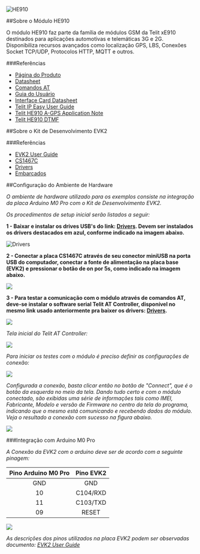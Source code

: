 ![HE910](images/UE910.png)

##Sobre o Módulo HE910

O módulo HE910 faz parte da família de módulos GSM da Telit xE910 destinados para aplicações automotivas e telemáticas 3G e 2G. Disponibiliza recursos avançados como localização GPS, LBS, Conexões Socket TCP/UDP, Protocolos HTTP, MQTT e outros.

###Referências

* [Página do Produto](https://www.telit.com/products/cellular-modules/standard-industrial-grade/xe910-family/)
* [Datasheet](https://www.telit.com/wp-content/uploads/2017/09/160229_DS_HE910.pdf)
* [Comandos AT](https://www.telit.com/wp-content/uploads/2017/11/Telit_3G_Modules_AT_Commands_Reference_Guide_r12.pdf)
* [Guia do Usuário](https://www.telit.com/wp-content/uploads/2017/09/Telit_HE910_Hardware_User_Guide_r29.pdf)
* [Interface Card Datasheet](http://www.adaptivemodules.com/assets/telit/Telit-HE910-Interface-Card-Datasheet.pdf)
* [Telit IP Easy User Guide](https://www.telit.com/wp-content/uploads/2017/12/Telit_IP_Easy_User_Guide_r23.pdf)
* [Telit HE910 A-GPS Application Note](https://www.telit.com/wp-content/uploads/2017/09/Telit_HE910_A-GPS_Application_Note_r4.pdf)
* [Telit HE910 DTMF](http://www.contrive.mobi/Vault/Software_User_Guide_r16.pdf)

##Sobre o Kit de Desenvolvimento EVK2

###Referências

* [EVK2 User Guide](https://www.telit.com/wp-content/uploads/2017/09/1vv0300704_EVK2_User_Guide_Rev21.pdf)
* [CS1467C](http://www.adaptivemodules.com/assets/telit/Telit-HE910-Interface-Card-Datasheet.pdf)
* [Drivers](https://www.telit.com/evkevb-drivers/)
* [Embarcados](https://www.embarcados.com.br/apresentando-o-kit-telit-evk2/)

##Configuração do Ambiente de Hardware

*O ambiente de hardware utilizado para os exemplos consiste na integração da placa Arduino M0 Pro com o Kit de Desenvolvimento EVK2.*

*Os procedimentos de setup inicial serão listados a seguir:*

**1 - Baixar e instalar os drives USB's do link: [Drivers](https://www.telit.com/evkevb-drivers/). Devem ser instalados os drivers destacados em azul, conforme indicado na imagem abaixo.**

![Drivers](images/drivers.png?400)

**2 - Conectar a placa CS1467C através de seu conector miniUSB na porta USB do computador, conectar a fonte de alimentação na placa base (EVK2) e pressionar o botão de on por 5s, como indicado na imagem abaixo.**

![](images/he910_evk_ligacao_on.png?400)

**3 - Para testar a comunicação com o módulo através de comandos AT, deve-se instalar o software serial Telit AT Controller, disponível no mesmo link usado anteriormente pra baixer os drivers: [Drivers](https://www.telit.com/evkevb-drivers/).**

![](images/controller1.png?400)

*Tela inicial do Telit AT Controller:*

![](images/controller2.png?400)

*Para iniciar os testes com o módulo é preciso definir as configurações de conexão:*

![](images/controller3.png?400) 

*Configurada a conexão, basta clicar então no botão de "Connect", que é o botão da esquerda no meio da tela. Dando tudo certo e com o módulo conectado, são exibidas uma série de informações tais como IMEI, Fabricante, Modelo e versão de Firmware no centro da tela do programa, indicando que o mesmo está comunicando e recebendo dados do módulo. Veja o resultado a conexão com sucesso na figura abaixo.*

![](images/telit_at_controller_main_connected.png?400)

###Integração com Arduino M0 Pro

*A Conexão da EVK2 com o arduino deve ser de acordo com a seguinte pinagem:*

Pino Arduino M0 Pro | Pino EVK2
:------------------:|:----------:
        GND         | GND    
         10         |C104/RXD
         11         |C103/TXD
         09         |RESET   

![](images/arduino.png?400)

*As descrições dos pinos utilizados na placa EVK2 podem ser observadas documento: [EVK2 User Guide](https://www.telit.com/wp-content/uploads/2017/09/1vv0300704_EVK2_User_Guide_Rev21.pdf)*
